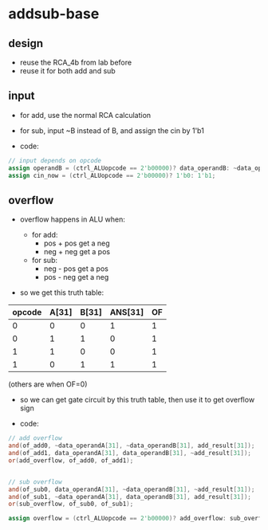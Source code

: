 # addsub-base

## design
- reuse the RCA_4b from lab before
- reuse it for both add and sub

## input
- for add, use the normal RCA calculation
- for sub, input ~B instead of B, and assign the cin by 1'b1

- code:
```verilog
// input depends on opcode
assign operandB = (ctrl_ALUopcode == 2'b00000)? data_operandB: ~data_operandB;
assign cin_now = (ctrl_ALUopcode == 2'b00000)? 1'b0: 1'b1;
```

## overflow
- overflow happens in ALU when:
  - for add:
    - pos + pos get a neg
    - neg + neg get a pos
  - for sub:
    - neg - pos get a pos
    - pos - neg get a neg
   
- so we get this truth table:

|opcode|A[31]|B[31]|ANS[31]|OF|
|---|---|---|---|---|
|0|0|0|1|1|
|0|1|1|0|1|
|1|1|0|0|1|
|1|0|1|1|1|

(others are when OF=0)

- so we can get gate circuit by this truth table, then use it to get overflow sign

- code:
```verilog
// add overflow
and(of_add0, ~data_operandA[31], ~data_operandB[31], add_result[31]);
and(of_add1, data_operandA[31], data_operandB[31], ~add_result[31]);
or(add_overflow, of_add0, of_add1);


// sub overflow
and(of_sub0, data_operandA[31], ~data_operandB[31], ~add_result[31]);
and(of_sub1, ~data_operandA[31], data_operandB[31], add_result[31]);
or(sub_overflow, of_sub0, of_sub1);

assign overflow = (ctrl_ALUopcode == 2'b00000)? add_overflow: sub_overflow; 
```
  
